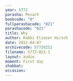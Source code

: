 ```yaml
---
year: 5772
parasha: Pesach
bookcode: "0"
fullparashacode: "021"
parashacode: "021"
title: Why
author: Rabbi Eliezer Hirsch
date: 2012-04-07
archivecode: 57720211
filename: 5772-021-1
layout: audio
moment: First day
shabbat: 
occasion: 
---
```

